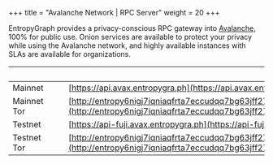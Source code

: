 +++
title = "Avalanche Network | RPC Server"
weight = 20
+++

EntropyGraph provides a privacy-conscious RPC gateway into [Avalanche](https://avax.network), 100% for public use. Onion services are available to protect your privacy while using the Avalanche network, and highly available instances with SLAs are available for organizations.

|  | &nbsp;&nbsp;&nbsp;&nbsp; | |
| :-------| - | :----------- |
| Mainnet | | [https://api.avax.entropygra.ph](https://api.avax.entropygra.ph) |
| Mainnet Tor | | [http://entropy6nigj7iqniaqfrta7eccudqq7bg63jff274ppjcqpuaxef6yd.onion:80](http://entropy6nigj7iqniaqfrta7eccudqq7bg63jff274ppjcqpuaxef6yd.onion:80) |
| Testnet | | [https://api-fuji.avax.entropygra.ph](https://api-fuji.avax.entropygra.ph) |
| Testnet Tor | | [http://entropy6nigj7iqniaqfrta7eccudqq7bg63jff274ppjcqpuaxef6yd.onion:8080](http://entropy6nigj7iqniaqfrta7eccudqq7bg63jff274ppjcqpuaxef6yd.onion:8080) |

<!--more-->
